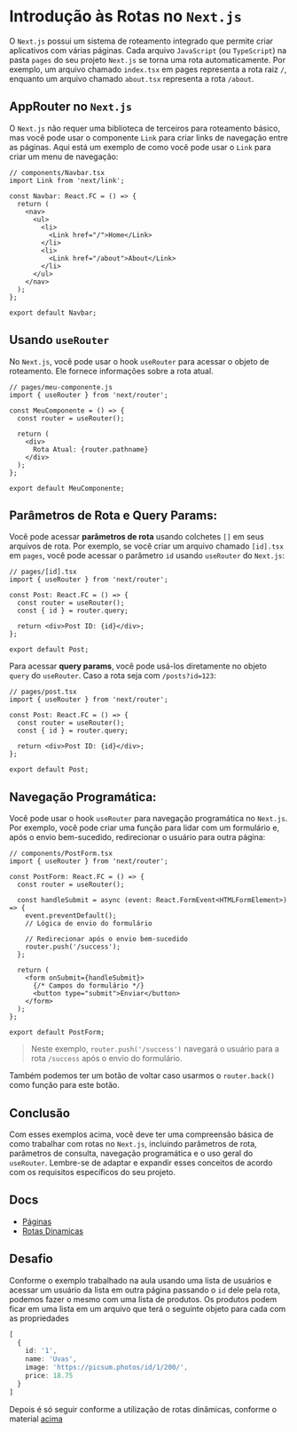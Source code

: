 # Introdução às Rotas no `Next.js`

O ``Next.js`` possui um sistema de roteamento integrado que permite criar aplicativos com várias páginas. Cada arquivo `JavaScript` (ou `TypeScript`) na pasta `pages` do seu projeto `Next.js` se torna uma rota automaticamente. Por exemplo, um arquivo chamado `index.tsx` em pages representa a rota raiz `/`, enquanto um arquivo chamado `about.tsx` representa a rota `/about`.

## AppRouter no `Next.js`

O ``Next.js`` não requer uma biblioteca de terceiros para roteamento básico, mas você pode usar o componente `Link` para criar links de navegação entre as páginas. Aqui está um exemplo de como você pode usar o `Link` para criar um menu de navegação:

```tsx
// components/Navbar.tsx
import Link from 'next/link';

const Navbar: React.FC = () => {
  return (
    <nav>
      <ul>
        <li>
          <Link href="/">Home</Link>
        </li>
        <li>
          <Link href="/about">About</Link>
        </li>
      </ul>
    </nav>
  );
};

export default Navbar;
```

## Usando `useRouter`

No `Next.js`, você pode usar o hook `useRouter` para acessar o objeto de roteamento. Ele fornece informações sobre a rota atual.

```tsx
// pages/meu-componente.js
import { useRouter } from 'next/router';

const MeuComponente = () => {
  const router = useRouter();

  return (
    <div>
      Rota Atual: {router.pathname}
    </div>
  );
};

export default MeuComponente;
```

## Parâmetros de Rota e Query Params:

Você pode acessar **parâmetros de rota** usando colchetes `[]` em seus arquivos de rota. Por exemplo, se você criar um arquivo chamado `[id].tsx` em `pages`, você pode acessar o parâmetro `id` usando `useRouter` do `Next.js`:

```tsx
// pages/[id].tsx
import { useRouter } from 'next/router';

const Post: React.FC = () => {
  const router = useRouter();
  const { id } = router.query;

  return <div>Post ID: {id}</div>;
};

export default Post;
```

Para acessar **query params**, você pode usá-los diretamente no objeto `query` do `useRouter`. Caso a rota seja com `/posts?id=123`:

```tsx
// pages/post.tsx
import { useRouter } from 'next/router';

const Post: React.FC = () => {
  const router = useRouter();
  const { id } = router.query;

  return <div>Post ID: {id}</div>;
};

export default Post;
```

## Navegação Programática:

Você pode usar o hook `useRouter` para navegação programática no `Next.js`. Por exemplo, você pode criar uma função para lidar com um formulário e, após o envio bem-sucedido, redirecionar o usuário para outra página:

```tsx
// components/PostForm.tsx
import { useRouter } from 'next/router';

const PostForm: React.FC = () => {
  const router = useRouter();

  const handleSubmit = async (event: React.FormEvent<HTMLFormElement>) => {
    event.preventDefault();
    // Lógica de envio do formulário

    // Redirecionar após o envio bem-sucedido
    router.push('/success');
  };

  return (
    <form onSubmit={handleSubmit}>
      {/* Campos do formulário */}
      <button type="submit">Enviar</button>
    </form>
  );
};

export default PostForm;
```

> Neste exemplo, `router.push('/success')` navegará o usuário para a rota `/success` após o envio do formulário.

Também podemos ter um botão de voltar caso usarmos o `router.back()` como função para este botão.

## Conclusão

Com esses exemplos acima, você deve ter uma compreensão básica de como trabalhar com rotas no `Next.js`, incluindo parâmetros de rota, parâmetros de consulta, navegação programática e o uso geral do `useRouter`. Lembre-se de adaptar e expandir esses conceitos de acordo com os requisitos específicos do seu projeto.

## Docs

- [Páginas](https://nextjs.org/docs/pages/building-your-application/routing/pages-and-layouts)
- [Rotas Dinamicas](https://nextjs.org/docs/pages/building-your-application/routing/dynamic-routes)

## Desafio

Conforme o exemplo trabalhado na aula usando uma lista de usuários e acessar um usuário da lista em outra página passando o `id` dele pela rota, podemos fazer o mesmo com uma lista de produtos. Os produtos podem ficar em uma lista em um arquivo que terá o seguinte objeto para cada com as propriedades

```ts
[
  {
    id: '1',
    name: 'Uvas',
    image: 'https://picsum.photos/id/1/200/',
    price: 18.75
  }
]
```

Depois é só seguir conforme a utilização de rotas dinâmicas, conforme o material [acima](#parâmetros-de-rota-e-query-params)